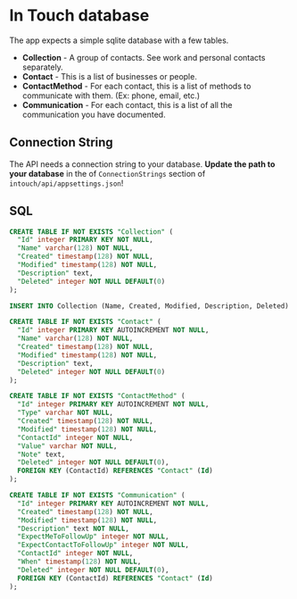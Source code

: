# In Touch database

The app expects a simple sqlite database with a few tables. 
  * **Collection** - A group of contacts. See work and personal contacts separately.
  * **Contact** - This is a list of businesses or people.
  * **ContactMethod** - For each contact, this is a list of methods to communicate with them. (Ex: phone, email, etc.)
  * **Communication** - For each contact, this is a list of all the communication you have documented.

## Connection String
The API needs a connection string to your database. **Update the path to your database** in the of `ConnectionStrings` section of `intouch/api/appsettings.json`!

## SQL

```sql
CREATE TABLE IF NOT EXISTS "Collection" (
  "Id" integer PRIMARY KEY NOT NULL,
  "Name" varchar(128) NOT NULL,
  "Created" timestamp(128) NOT NULL,
  "Modified" timestamp(128) NOT NULL,
  "Description" text,
  "Deleted" integer NOT NULL DEFAULT(0)
);
```

```sql
INSERT INTO Collection (Name, Created, Modified, Description, Deleted) VALUES ('Default', '2022-05-07 01:25:48.902596', '2022-05-07 01:25:48.902596', 'The default collection.', 0);
```

```sql
CREATE TABLE IF NOT EXISTS "Contact" (
  "Id" integer PRIMARY KEY AUTOINCREMENT NOT NULL,
  "Name" varchar(128) NOT NULL,
  "Created" timestamp(128) NOT NULL,
  "Modified" timestamp(128) NOT NULL,
  "Description" text,
  "Deleted" integer NOT NULL DEFAULT(0)
);
```

```sql
CREATE TABLE IF NOT EXISTS "ContactMethod" (
  "Id" integer PRIMARY KEY AUTOINCREMENT NOT NULL,
  "Type" varchar NOT NULL,
  "Created" timestamp(128) NOT NULL,
  "Modified" timestamp(128) NOT NULL,
  "ContactId" integer NOT NULL,
  "Value" varchar NOT NULL,
  "Note" text,
  "Deleted" integer NOT NULL DEFAULT(0),
  FOREIGN KEY (ContactId) REFERENCES "Contact" (Id)
);
```

```sql
CREATE TABLE IF NOT EXISTS "Communication" (
  "Id" integer PRIMARY KEY AUTOINCREMENT NOT NULL,
  "Created" timestamp(128) NOT NULL,
  "Modified" timestamp(128) NOT NULL,
  "Description" text NOT NULL,
  "ExpectMeToFollowUp" integer NOT NULL,
  "ExpectContactToFollowUp" integer NOT NULL,
  "ContactId" integer NOT NULL,
  "When" timestamp(128) NOT NULL,
  "Deleted" integer NOT NULL DEFAULT(0),
  FOREIGN KEY (ContactId) REFERENCES "Contact" (Id)
);
```